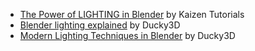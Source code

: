- [The Power of LIGHTING in Blender](https://www.youtube.com/watch?v=ElMM3u2MO5k) by Kaizen Tutorials
- [Blender lighting explained](https://www.youtube.com/watch?v=rbyYvmykjQs) by Ducky3D
- [Modern Lighting Techniques in Blender](https://www.youtube.com/watch?v=y6WKm62mhIo) by Ducky3D